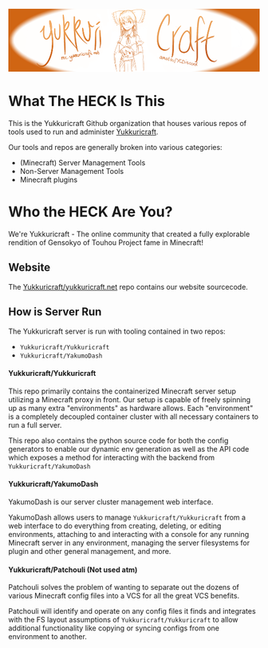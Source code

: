 ![Banner](https://raw.githubusercontent.com/Yukkuricraft/YukkuricraftBugReports/master/banners/v9DZmym.png)

# What The HECK Is This

This is the Yukkuricraft Github organization that houses various repos of tools used to run and administer [Yukkuricraft](https://yukkuricraft.net).

Our tools and repos are generally broken into various categories:

- (Minecraft) Server Management Tools
- Non-Server Management Tools
- Minecraft plugins

# Who the HECK Are You?

We're Yukkuricraft - The online community that created a fully explorable rendition of Gensokyo of Touhou Project fame in Minecraft!

## Website

The [Yukkuricraft/yukkuricraft.net](https://github.com/Yukkuricraft/yukkuricraft.net) repo contains our website sourcecode.

## How is Server Run

The Yukkuricraft server is run with tooling contained in two repos:

- `Yukkuricraft/Yukkuricraft`
- `Yukkuricraft/YakumoDash`

#### Yukkuricraft/Yukkuricraft

This repo primarily contains the containerized Minecraft server setup utilizing a Minecraft proxy in front. Our setup is capable of freely spinning up as many extra "environments" as hardware allows. Each "environment" is a completely decoupled container cluster with all necessary containers to run a full server.

This repo also contains the python source code for both the config generators to enable our dynamic env generation as well as the API code which exposes a method for interacting with the backend from `Yukkuricraft/YakumoDash`

#### Yukkuricraft/YakumoDash

YakumoDash is our server cluster management web interface.

YakumoDash allows users to manage `Yukkuricraft/Yukkuricraft` from a web interface to do everything from creating, deleting, or editing environments, attaching to and interacting with a console for any running Minecraft server in any environment, managing the server filesystems for plugin and other general management, and more.


#### Yukkuricraft/Patchouli (Not used atm)

Patchouli solves the problem of wanting to separate out the dozens of various Minecraft config files into a VCS for all the great VCS benefits.

Patchouli will identify and operate on any config files it finds and integrates with the FS layout assumptions of `Yukkuricraft/Yukkuricraft` to allow additional functionality like copying or syncing configs from one environment to another.

